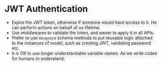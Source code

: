 # JWT Authentication

- Expire the JWT token, otherwise if someone would have access to it. He can perform actions on behalf of us lifetime.
- Use middlewares to validate the token, and easier to apply it in all APIs.
- Prefer to use `mongoose` schema methods to put reusable logic attached to the instances of model, such as creating JWT, validating password etc.
- It is OK to use longer understandable variable names. As we write codes for humans to understand.
